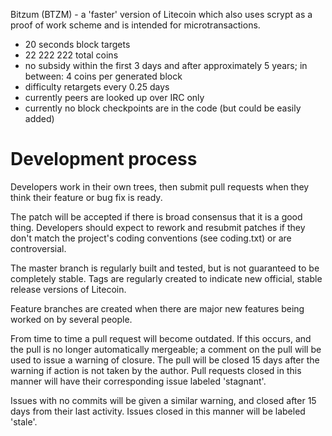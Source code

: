 Bitzum (BTZM) - a 'faster' version of Litecoin which also uses scrypt
as a proof of work scheme and is intended for microtransactions.
 - 20 seconds block targets
 - 22 222 222 total coins
 - no subsidy within the first 3 days and after approximately 5 years;
    in between: 4 coins per generated block
 - difficulty retargets every 0.25 days
 - currently peers are looked up over IRC only
 - currently no block checkpoints are in the code (but could be easily
   added)

Development process
===================

Developers work in their own trees, then submit pull requests when
they think their feature or bug fix is ready.

The patch will be accepted if there is broad consensus that it is a
good thing.  Developers should expect to rework and resubmit patches
if they don't match the project's coding conventions (see coding.txt)
or are controversial.

The master branch is regularly built and tested, but is not guaranteed
to be completely stable. Tags are regularly created to indicate new
official, stable release versions of Litecoin.

Feature branches are created when there are major new features being
worked on by several people.

From time to time a pull request will become outdated. If this occurs, and
the pull is no longer automatically mergeable; a comment on the pull will
be used to issue a warning of closure. The pull will be closed 15 days
after the warning if action is not taken by the author. Pull requests closed
in this manner will have their corresponding issue labeled 'stagnant'.

Issues with no commits will be given a similar warning, and closed after
15 days from their last activity. Issues closed in this manner will be 
labeled 'stale'.

